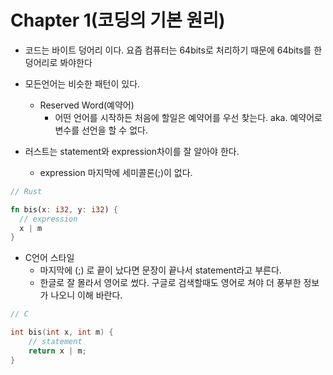 # Chapter 1(코딩의 기본 원리)

- 코드는 바이트 덩어리 이다.  요즘 컴퓨터는 64bits로 처리하기 때문에 64bits를 한덩어리로 봐야한다

- 모든언어는 비슷한 패턴이 있다.
  - Reserved Word(예약어)
    - 어떤 언어를 시작하든 처음에 할일은 예약어를 우선 찾는다.  aka. 예약어로 변수를 선언을 할 수 없다.

- 러스트는 statement와 expression차이를 잘 알아야 한다.

  - expression 마지막에 세미콜론(;)이 없다.
```rs
// Rust

fn bis(x: i32, y: i32) {
  // expression
  x | m
}

```

- C언어 스타일
  - 마지막에 (;) 로 끝이 났다면 문장이 끝나서 statement라고 부른다.
  - 한글로 잘 몰라서 영어로 썼다.  구글로 검색할때도 영어로 쳐야 더 풍부한 정보가 나오니 이해 바란다.

```c
// C

int bis(int x, int m) {
    // statement
    return x | m;
}
```
